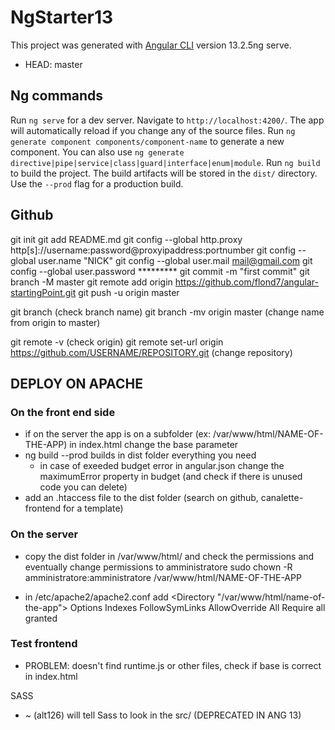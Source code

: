 # NgStarter13
This project was generated with [Angular CLI](https://github.com/angular/angular-cli) version 13.2.5ng serve.
- HEAD: master

## Ng commands
Run `ng serve` for a dev server. Navigate to `http://localhost:4200/`. The app will automatically reload if you change any of the source files.
Run `ng generate component components/component-name` to generate a new component. You can also use `ng generate directive|pipe|service|class|guard|interface|enum|module`.
Run `ng build` to build the project. The build artifacts will be stored in the `dist/` directory. Use the `--prod` flag for a production build.

## Github
git init
git add README.md
git config --global http.proxy http[s]://username:password@proxyipaddress:portnumber
git config --global user.name "NICK"
git config --global user.mail mail@gmail.com
git config --global user.password *********
git commit -m "first commit"
git branch -M master
git remote add origin https://github.com/flond7/angular-startingPoint.git
git push -u origin master

git branch (check branch name)
git branch -mv origin master (change name from origin to master)

git remote -v (check origin)
git remote set-url origin https://github.com/USERNAME/REPOSITORY.git (change repository)

## DEPLOY ON APACHE
### On the front end side
- if on the server the app is on a subfolder (ex: /var/www/html/NAME-OF-THE-APP) in index.html change the base parameter
  <base href="/NAME-OF-THE-APP/">
- ng build --prod
  builds in dist folder everything you need
  - in case of exeeded budget error in angular.json
    change the maximumError property in budget (and check if there is unused code you can delete)
- add an .htaccess file to the dist folder (search on github, canalette-frontend for a template)

### On the server
- copy the dist folder in /var/www/html/ and check the permissions and eventually change permissions to amministratore
  sudo chown -R amministratore:amministratore /var/www/html/NAME-OF-THE-APP

- in /etc/apache2/apache2.conf add
  <Directory "/var/www/html/name-of-the-app">
    Options Indexes FollowSymLinks
    AllowOverride All
    Require all granted
  </Directory>

### Test frontend
- PROBLEM: doesn't find runtime.js or other files, check if base is correct in index.html

SASS
- ~ (alt126) will tell Sass to look in the src/ (DEPRECATED IN ANG 13)
